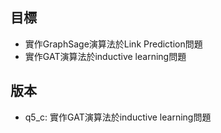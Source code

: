 ## 目標
- 實作GraphSage演算法於Link Prediction問題  
- 實作GAT演算法於inductive learning問題

## 版本
- q5_c: 實作GAT演算法於inductive learning問題
